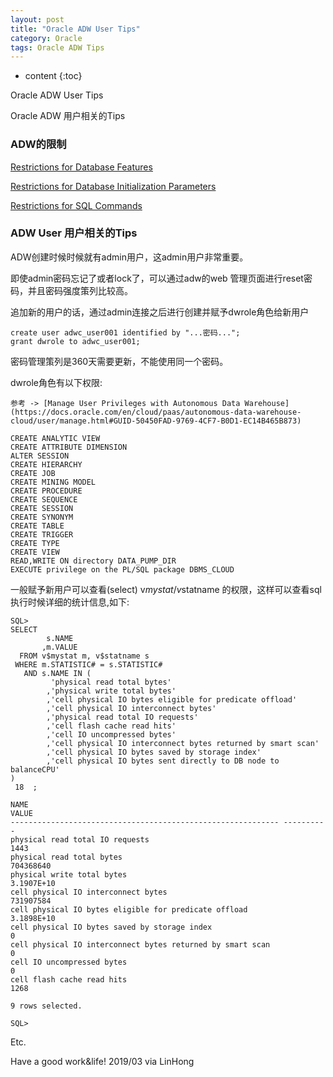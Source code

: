 ```yaml
---
layout: post
title: "Oracle ADW User Tips"
category: Oracle
tags: Oracle ADW Tips
---
```


* content
{:toc}

Oracle ADW User Tips

Oracle ADW 用户相关的Tips










### ADW的限制

[Restrictions for Database Features](https://docs.oracle.com/en/cloud/paas/autonomous-data-warehouse-cloud/user/experienced-database-users.html#GUID-B6FB5EFC-4828-43F4-BA63-72DA74FFDB87)


[Restrictions for Database Initialization Parameters](https://docs.oracle.com/en/cloud/paas/autonomous-data-warehouse-cloud/user/experienced-database-users.html#GUID-7CF648C1-0822-4602-8ED1-6F5719D6779E)


[Restrictions for SQL Commands](https://docs-uat.us.oracle.com/en/cloud/paas/autonomous-data-warehouse-cloud/user/experienced-database-users.html#GUID-791E7112-07F7-46F0-BD81-777C8FAD83A0)


### ADW User 用户相关的Tips


ADW创建时候时候就有admin用户，这admin用户非常重要。

即使admin密码忘记了或者lock了，可以通过adw的web 管理页面进行reset密码，并且密码强度策列比较高。

追加新的用户的话，通过admin连接之后进行创建并赋予dwrole角色给新用户

	create user adwc_user001 identified by "...密码...";
	grant dwrole to adwc_user001;
	
密码管理策列是360天需要更新，不能使用同一个密码。

dwrole角色有以下权限: 

	参考 -> [Manage User Privileges with Autonomous Data Warehouse](https://docs.oracle.com/en/cloud/paas/autonomous-data-warehouse-cloud/user/manage.html#GUID-50450FAD-9769-4CF7-B0D1-EC14B465B873)

	CREATE ANALYTIC VIEW
	CREATE ATTRIBUTE DIMENSION
	ALTER SESSION
	CREATE HIERARCHY
	CREATE JOB
	CREATE MINING MODEL
	CREATE PROCEDURE
	CREATE SEQUENCE
	CREATE SESSION
	CREATE SYNONYM
	CREATE TABLE
	CREATE TRIGGER
	CREATE TYPE
	CREATE VIEW
	READ,WRITE ON directory DATA_PUMP_DIR
	EXECUTE privilege on the PL/SQL package DBMS_CLOUD

一般赋予新用户可以查看(select)  v$mystat /  v$statname 的权限，这样可以查看sql执行时候详细的统计信息,如下:

	SQL>
	SELECT
			s.NAME
		   ,m.VALUE
	  FROM v$mystat m, v$statname s
	 WHERE m.STATISTIC# = s.STATISTIC#
	   AND s.NAME IN (
			 'physical read total bytes'
			,'physical write total bytes'
			,'cell physical IO bytes eligible for predicate offload'
			,'cell physical IO interconnect bytes'
			,'physical read total IO requests'
			,'cell flash cache read hits'
			,'cell IO uncompressed bytes'
			,'cell physical IO interconnect bytes returned by smart scan'
			,'cell physical IO bytes saved by storage index'
			,'cell physical IO bytes sent directly to DB node to balanceCPU'
	)
	 18  ;

	NAME                                                              VALUE
	------------------------------------------------------------ ----------
	physical read total IO requests                                    1443
	physical read total bytes                                     704368640
	physical write total bytes                                   3.1907E+10
	cell physical IO interconnect bytes                           731907584
	cell physical IO bytes eligible for predicate offload        3.1898E+10
	cell physical IO bytes saved by storage index                         0
	cell physical IO interconnect bytes returned by smart scan            0
	cell IO uncompressed bytes                                            0
	cell flash cache read hits                                         1268

	9 rows selected.

	SQL>

Etc.




	
Have a good work&life! 2019/03 via LinHong



